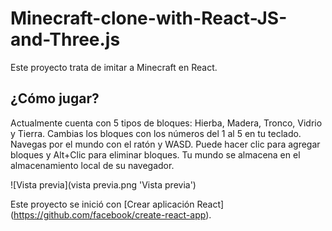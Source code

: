 # Minecraft-clone-with-React-JS-and-Three.js

Este proyecto trata de imitar a Minecraft en React.

## ¿Cómo jugar?

Actualmente cuenta con 5 tipos de bloques: Hierba, Madera, Tronco, Vidrio y Tierra.
Cambias los bloques con los números del 1 al 5 en tu teclado.
Navegas por el mundo con el ratón y WASD.
Puede hacer clic para agregar bloques y Alt+Clic para eliminar bloques.
Tu mundo se almacena en el almacenamiento local de su navegador.

![Vista previa](vista previa.png 'Vista previa')

Este proyecto se inició con [Crear aplicación React] (https://github.com/facebook/create-react-app).